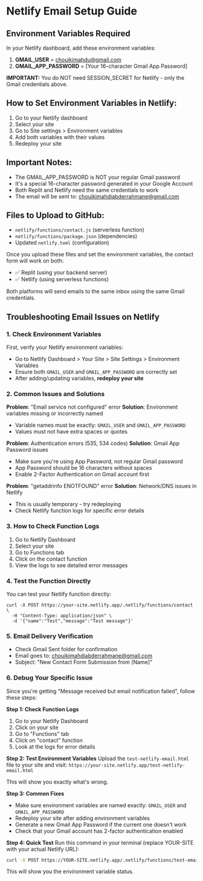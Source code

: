 # Netlify Email Setup Guide

## Environment Variables Required

In your Netlify dashboard, add these environment variables:

1. **GMAIL_USER** = chouikimahdu@gmail.com
2. **GMAIL_APP_PASSWORD** = [Your 16-character Gmail App Password]

**IMPORTANT:** You do NOT need SESSION_SECRET for Netlify - only the Gmail credentials above.

## How to Set Environment Variables in Netlify:

1. Go to your Netlify dashboard
2. Select your site
3. Go to Site settings > Environment variables
4. Add both variables with their values
5. Redeploy your site

## Important Notes:

- The GMAIL_APP_PASSWORD is NOT your regular Gmail password
- It's a special 16-character password generated in your Google Account
- Both Replit and Netlify need the same credentials to work
- The email will be sent to: chouikimahdiabderrahmane@gmail.com

## Files to Upload to GitHub:

- `netlify/functions/contact.js` (serverless function)
- `netlify/functions/package.json` (dependencies)
- Updated `netlify.toml` (configuration)

Once you upload these files and set the environment variables, the contact form will work on both:
- ✅ Replit (using your backend server)
- ✅ Netlify (using serverless functions)

Both platforms will send emails to the same inbox using the same Gmail credentials.

## Troubleshooting Email Issues on Netlify

### 1. Check Environment Variables
First, verify your Netlify environment variables:
- Go to Netlify Dashboard > Your Site > Site Settings > Environment Variables
- Ensure both `GMAIL_USER` and `GMAIL_APP_PASSWORD` are correctly set
- After adding/updating variables, **redeploy your site**

### 2. Common Issues and Solutions

**Problem**: "Email service not configured" error
**Solution**: Environment variables missing or incorrectly named
- Variable names must be exactly: `GMAIL_USER` and `GMAIL_APP_PASSWORD`
- Values must not have extra spaces or quotes

**Problem**: Authentication errors (535, 534 codes)
**Solution**: Gmail App Password issues
- Make sure you're using App Password, not regular Gmail password
- App Password should be 16 characters without spaces
- Enable 2-Factor Authentication on Gmail account first

**Problem**: "getaddrinfo ENOTFOUND" error
**Solution**: Network/DNS issues in Netlify
- This is usually temporary - try redeploying
- Check Netlify function logs for specific error details

### 3. How to Check Function Logs
1. Go to Netlify Dashboard
2. Select your site
3. Go to Functions tab
4. Click on the contact function
5. View the logs to see detailed error messages

### 4. Test the Function Directly
You can test your Netlify function directly:
```
curl -X POST https://your-site.netlify.app/.netlify/functions/contact \
  -H "Content-Type: application/json" \
  -d '{"name":"Test","message":"Test message"}'
```

### 5. Email Delivery Verification
- Check Gmail Sent folder for confirmation
- Email goes to: chouikimahdiabderrahmane@gmail.com
- Subject: "New Contact Form Submission from [Name]"

### 6. Debug Your Specific Issue

Since you're getting "Message received but email notification failed", follow these steps:

**Step 1: Check Function Logs**
1. Go to your Netlify Dashboard
2. Click on your site
3. Go to "Functions" tab
4. Click on "contact" function
5. Look at the logs for error details

**Step 2: Test Environment Variables**
Upload the `test-netlify-email.html` file to your site and visit:
`https://your-site.netlify.app/test-netlify-email.html`

This will show you exactly what's wrong.

**Step 3: Common Fixes**
- Make sure environment variables are named exactly: `GMAIL_USER` and `GMAIL_APP_PASSWORD`
- Redeploy your site after adding environment variables
- Generate a new Gmail App Password if the current one doesn't work
- Check that your Gmail account has 2-factor authentication enabled

**Step 4: Quick Test**
Run this command in your terminal (replace YOUR-SITE with your actual Netlify URL):
```bash
curl -X POST https://YOUR-SITE.netlify.app/.netlify/functions/test-email
```

This will show you the environment variable status.